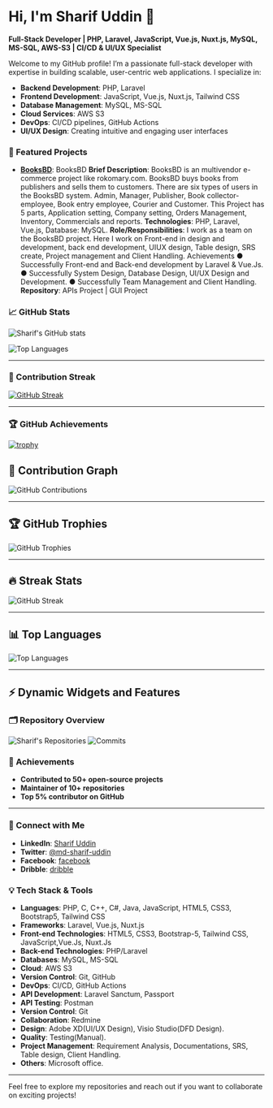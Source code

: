 # Hi, I'm Sharif Uddin 👋

**Full-Stack Developer | PHP, Laravel, JavaScript, Vue.js, Nuxt.js, MySQL, MS-SQL, AWS-S3 | CI/CD & UI/UX Specialist**

Welcome to my GitHub profile! I’m a passionate full-stack developer with expertise in building scalable, user-centric web applications. I specialize in:

- **Backend Development**: PHP, Laravel
- **Frontend Development**: JavaScript, Vue.js, Nuxt.js, Tailwind CSS
- **Database Management**: MySQL, MS-SQL
- **Cloud Services**: AWS S3
- **DevOps**: CI/CD pipelines, GitHub Actions
- **UI/UX Design**: Creating intuitive and engaging user interfaces

### 🌟 Featured Projects

- **[BooksBD](link-to-repo)**: BooksBD
        **Brief Description**: BooksBD is an multivendor e-commerce project like
        rokomary.com. BooksBD buys books from publishers and sells them to
        customers. There are six types of users in the BooksBD system. Admin,
        Manager, Publisher, Book collector-employee, Book entry employee, Courier
        and Customer. This Project has 5 parts, Application setting, Company setting,
        Orders Management, Inventory, Commercials and reports.
        **Technologies**: PHP, Laravel, Vue.js, Database: MySQL.
        **Role/Responsibilities**: I work as a team on the BooksBD project. Here I
        work on Front-end in design and development, back end development, UIUX
        design, Table design, SRS create, Project management and Client Handling.
        Achievements
        ● Successfully Front-end and Back-end development by Laravel & Vue.Js.
        ● Successfully System Design, Database Design, UI/UX Design and Development.
        ● Successfully Team Management and Client Handling.
        **Repository**: APIs Project | GUI Project


         

### 📈 GitHub Stats

![Sharif's GitHub stats](https://github-readme-stats.vercel.app/api?username=sharifWebDev&show_icons=true&theme=radical&cache_seconds=60)

![Top Languages](https://github-readme-stats.vercel.app/api/top-langs/?username=sharifWebDev&layout=compact&theme=radical&cache_seconds=60)


---

### 🚀 Contribution Streak

[![GitHub Streak](https://streak-stats.demolab.com/?user=sharifWebDev&theme=radical)](https://git.io/streak-stats)
 
---

### 🏆 GitHub Achievements

[![trophy](https://github-profile-trophy.vercel.app/?username=developersharifuddin&theme=radical&row=1)](https://github.com/sharifWebDev)

 
## 🚀 Contribution Graph
![GitHub Contributions](https://github-readme-activity-graph.cyclic.app/graph?username=sharifWebDev&theme=radical)

---

## 🏆 GitHub Trophies
![GitHub Trophies](https://github-profile-trophy.vercel.app/?username=sharifWebDev&theme=radical&margin-w=15&margin-h=15)

---

## 🔥 Streak Stats
![GitHub Streak](https://github-readme-streak-stats.herokuapp.com/?user=sharifWebDev&theme=radical)

---

## 📊 Top Languages
![Top Languages](https://github-readme-stats.vercel.app/api/top-langs/?username=sharifWebDev&layout=compact&theme=radical)

---  

## ⚡ Dynamic Widgets and Features

### 🗂️ Repository Overview
![Sharif's Repositories](https://github-profile-summary-cards.vercel.app/api/cards/repos-per-language?username=sharifWebDev&theme=radical)
![Commits](https://github-profile-summary-cards.vercel.app/api/cards/most-commit-language?username=sharifWebDev&theme=radical)

### 🏅 Achievements
- **Contributed to 50+ open-source projects**
- **Maintainer of 10+ repositories**
- **Top 5% contributor on GitHub**

--- 




### 🔗 Connect with Me

- **LinkedIn**: [Sharif Uddin](https://www.linkedin.com/in/md-sharif-uddin)
- **Twitter**: [@md-sharif-uddin](https://www.linkedin.com/in/md-sharif-uddin)
- **Facebook**: [facebook](https://www.facebook.com/sharif9977)
- **Dribble**: [dribble](https://dribbble.com/sharif-uddin)

### 💡 Tech Stack & Tools

- **Languages**: PHP, C, C++, C#, Java, JavaScript, HTML5, CSS3, Bootstrap5, Tailwind CSS
- **Frameworks**: Laravel, Vue.js, Nuxt.js
- **Front-end Technologies**: HTML5, CSS3, Bootstrap-5, Tailwind CSS, JavaScript,Vue.Js, Nuxt.Js
- **Back-end Technologies**: PHP/Laravel
- **Databases**: MySQL, MS-SQL
- **Cloud**: AWS S3
- **Version Control**: Git, GitHub
- **DevOps**: CI/CD, GitHub Actions
- **API Development**: Laravel Sanctum, Passport 
- **API Testing**: Postman 
- **Version Control**: Git 
- **Collaboration**: Redmine 
- **Design**: Adobe XD(UI/UX Design), Visio Studio(DFD Design). 
- **Quality**: Testing(Manual). 
- **Project Management**: Requirement Analysis, Documentations, SRS, Table design, Client Handling. 
- **Others**: Microsoft office.

---

Feel free to explore my repositories and reach out if you want to collaborate on exciting projects!

<!--
**developersharifuddin/developersharifuddin** is a ✨ _special_ ✨ repository because its `README.md` (this file) appears on your GitHub profile.

Here are some ideas to get you started:

- 🔭 I’m currently working on ...
- 🌱 I’m currently learning ...
- 👯 I’m looking to collaborate on ...
- 🤔 I’m looking for help with ...
- 💬 Ask me about ...
- 📫 How to reach me: ...
- 😄 Pronouns: ...
- ⚡ Fun fact: ...
-->
